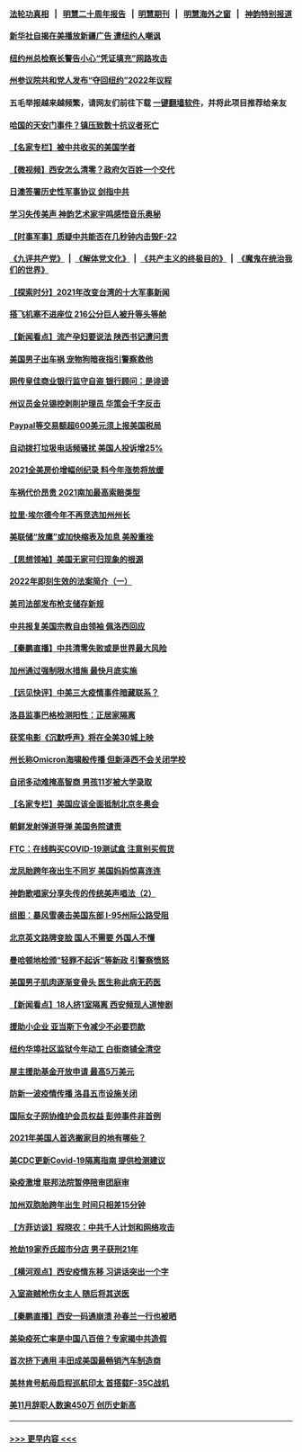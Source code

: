 #### [法轮功真相](https://github.com/gfw-breaker/truth/blob/master/README.md?t=0) &nbsp;&nbsp;|&nbsp;&nbsp; [明慧二十周年报告](https://github.com/gfw-breaker/mh-reports/blob/master/README.md?t=0) &nbsp;&nbsp;|&nbsp;&nbsp;[明慧期刊](https://github.com/gfw-breaker/mh-qikan) &nbsp;&nbsp;|&nbsp;&nbsp; [明慧海外之窗](https://github.com/gfw-breaker/mh-news/blob/master/README.md?t=0) &nbsp;&nbsp;|&nbsp;&nbsp; [神韵特别报道](https://github.com/gfw-breaker/mh-news/blob/master/shenyun.md?t=0)
#### [新华社自揭在美播放新疆广告 遭纽约人嘲讽](../pages/nsc412/n13485225.md?t=01070450) 
#### [纽约州总检察长警告小心“凭证填充”网路攻击](../pages/nsc412/n13485315.md?t=01070450) 
#### [州参议院共和党人发布“夺回纽约”2022年议程](../pages/nsc412/n13485260.md?t=01070450) 
#### 五毛举报越来越频繁，请网友们前往下载 [一键翻墙软件](https://github.com/gfw-breaker/ssr-accounts)，并将此项目推荐给亲友
#### [哈国的天安门事件？镇压致数十抗议者死亡](../pages/nsc412/n13486715.md?t=01070450) 
#### [【名家专栏】被中共收买的美国学者](../pages/nsc412/n13486382.md?t=01070450) 
#### [【微视频】西安怎么清零？政府欠百姓一个交代](../pages/nsc412/n13486491.md?t=01070450) 
#### [日澳签署历史性军事协议 剑指中共](../pages/nsc412/n13486451.md?t=01070450) 
#### [学习失传美声 神韵艺术家宇鸣感悟音乐奥秘](../pages/nsc412/n13470394.md?t=01070450) 
#### [【时事军事】质疑中共能否在几秒钟内击毁F-22](../pages/nsc412/n13485411.md?t=01070450) 
#### [《九评共产党》](https://github.com/begood0513/9ping.md/blob/master/README.md) &nbsp;|&nbsp; [《解体党文化》](../../../../jtdwh.md/blob/master/README.md)  &nbsp;|&nbsp; [《共产主义的终极目的》](../../../../gczydzjmd.md/blob/master/README.md) &nbsp;|&nbsp; [《魔鬼在统治我们的世界》](../../../../mgztzwmdsj.md/blob/master/README.md) 
#### [【探索时分】2021年改变台湾的十大军事新闻](../pages/nsc412/n13484242.md?t=01070450) 
#### [搭飞机塞不进座位 216公分巨人被升等头等舱](../pages/nsc412/n13485867.md?t=01070450) 
#### [【新闻看点】流产孕妇要说法 陕西书记遭问责](../pages/nsc412/n13484681.md?t=01070450) 
#### [美国男子出车祸 宠物狗暗夜指引警察救他](../pages/nsc412/n13485583.md?t=01070450) 
#### [网传皇佳商业银行监守自盗 银行顾问：是诽谤](../pages/nsc412/n13485230.md?t=01070450) 
#### [州议员金兑锡控剥削护理员 华策会千字反击](../pages/nsc412/n13485233.md?t=01070450) 
#### [Paypal等交易额超600美元须上报美国税局](../pages/nsc412/n13485021.md?t=01070450) 
#### [自动拨打垃圾电话频骚扰 美国人投诉增25%](../pages/nsc412/n13484805.md?t=01070450) 
#### [2021全美房价增幅创纪录 料今年涨势将放缓](../pages/nsc412/n13485097.md?t=01070450) 
#### [车祸代价昂贵 2021南加最高索赔类型](../pages/nsc412/n13484989.md?t=01070450) 
#### [拉里‧埃尔德今年不再竞选加州州长](../pages/nsc412/n13484947.md?t=01070450) 
#### [美联储“放鹰”或加快缩表及加息 美股重挫](../pages/nsc412/n13484713.md?t=01070450) 
#### [【思想领袖】美国无家可归现象的根源](../pages/nsc412/n13447262.md?t=01070450) 
#### [2022年即刻生效的法案简介（一）](../pages/nsc412/n13484721.md?t=01070450) 
#### [美司法部发布枪支储存新规](../pages/nsc412/n13484783.md?t=01070450) 
#### [中共报复美国宗教自由领袖 佩洛西回应](../pages/nsc412/n13484623.md?t=01070450) 
#### [【秦鹏直播】中共清零失败或是世界最大风险](../pages/nsc412/n13484700.md?t=01070450) 
#### [加州通过强制限水措施 最快月底实施](../pages/nsc412/n13484629.md?t=01070450) 
#### [【远见快评】中美三大疫情事件暗藏联系？](../pages/nsc412/n13483965.md?t=01070450) 
#### [洛县监事巴格检测阳性：正居家隔离](../pages/nsc412/n13484493.md?t=01070450) 
#### [获奖电影《沉默呼声》将在全美30城上映](../pages/nsc412/n13483949.md?t=01070450) 
#### [州长称Omicron海啸般传播 但新泽西不会关闭学校](../pages/nsc412/n13484380.md?t=01070450) 
#### [自闭多动难掩高智商 男孩11岁被大学录取](../pages/nsc412/n13482957.md?t=01070450) 
#### [【名家专栏】美国应该全面抵制北京冬奥会](../pages/nsc412/n13483748.md?t=01070450) 
#### [朝鲜发射弹道导弹 美国务院谴责](../pages/nsc412/n13484291.md?t=01070450) 
#### [FTC：在线购买COVID-19测试盒 注意别买假货](../pages/nsc412/n13482683.md?t=01070450) 
#### [龙凤胎跨年夜出生不同岁 美国妈妈惊喜连连](../pages/nsc412/n13483994.md?t=01070450) 
#### [神韵歌唱家分享失传的传统美声唱法（2）](../pages/nsc412/n13484184.md?t=01070450) 
#### [组图：暴风雪袭击美国东部 I-95州际公路受阻](../pages/nsc412/n13483285.md?t=01070450) 
#### [北京英文路牌变脸 国人不需要 外国人不懂](../pages/nsc412/n13484069.md?t=01070450) 
#### [曼哈顿地检颁“轻罪不起诉”等新政 引警察愤怒](../pages/nsc412/n13482679.md?t=01070450) 
#### [美国男子肌肉逐渐变骨头 医生称此病无药医](../pages/nsc412/n13483228.md?t=01070450) 
#### [【新闻看点】18人挤1室隔离 西安频现人道惨剧](../pages/nsc412/n13481963.md?t=01070450) 
#### [援助小企业 亚当斯下令减少不必要罚款](../pages/nsc412/n13482686.md?t=01070450) 
#### [纽约华埠社区监狱今年动工 白街商铺全清空](../pages/nsc412/n13482751.md?t=01070450) 
#### [屋主援助基金开放申请 最高5万美元](../pages/nsc412/n13482748.md?t=01070450) 
#### [防新一波疫情传播 洛县五市设施关闭](../pages/nsc412/n13482712.md?t=01070450) 
#### [国际女子网协维护会员权益 彭帅事件非首例](../pages/nsc412/n13482689.md?t=01070450) 
#### [2021年美国人首选搬家目的地有哪些？](../pages/nsc412/n13482665.md?t=01070450) 
#### [美CDC更新Covid-19隔离指南 提供检测建议](../pages/nsc412/n13482296.md?t=01070450) 
#### [染疫激增 联邦法院暂停陪审团庭审](../pages/nsc412/n13482472.md?t=01070450) 
#### [加州双胞胎跨年出生 时间只相差15分钟](../pages/nsc412/n13482443.md?t=01070450) 
#### [【方菲访谈】程晓农：中共千人计划和网络攻击](../pages/nsc412/n13481553.md?t=01070450) 
#### [抢劫19家乔氏超市分店 男子获刑21年](../pages/nsc412/n13482347.md?t=01070450) 
#### [【横河观点】西安疫情东移 习讲话突出一个字](../pages/nsc412/n13482198.md?t=01070450) 
#### [入室盗贼枪伤女主人 随后将其送医](../pages/nsc412/n13482308.md?t=01070450) 
#### [【秦鹏直播】西安一码通崩溃 孙春兰一行也被晒](../pages/nsc412/n13482170.md?t=01070450) 
#### [美染疫死亡率是中国八百倍？专家揭中共造假](../pages/nsc412/n13481925.md?t=01070450) 
#### [首次挤下通用 丰田成美国最畅销汽车制造商](../pages/nsc412/n13481785.md?t=01070450) 
#### [美林肯号航母启程巡航印太 首搭载F-35C战机](../pages/nsc412/n13481988.md?t=01070450) 
#### [美11月辞职人数逾450万 创历史新高](../pages/nsc412/n13481894.md?t=01070450) 

----
#### [ >>> 更早内容 <<< ](../indexes/nsc412-earlier.md)
